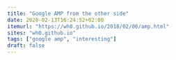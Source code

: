 ```yaml
---
title: "Google AMP from the other side"
date: 2020-02-13T16:24:52+02:00
itemurl: "https://wh0.github.io/2018/02/06/amp.html"
sites: "wh0.github.io"
tags: ["google amp", "interesting"]
draft: false
---
```

